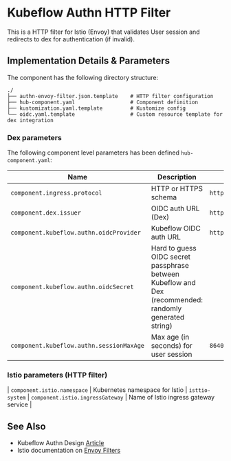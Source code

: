 # Kubeflow Authn HTTP Filter

This is a HTTP filter for Istio (Envoy) that validates User session and redirects to dex for authentication (if invalid).

## Implementation Details & Parameters

The component has the following directory structure:

```text
./
├── authn-envoy-filter.json.template    # HTTP filter configuration
├── hub-component.yaml                  # Component definition
├── kustomization.yaml.template         # Kustomize config
└── oidc.yaml.template                  # Custom resource template for dex integration
```


### Dex parameters

The following component level parameters has been defined `hub-component.yaml`:

| Name      | Description | Default Value
| --------- | ---------   | ---------
| `component.ingress.protocol` | HTTP or HTTPS schema | `https`
| `component.dex.issuer` | OIDC auth URL (Dex) | `http://auth.${domain.name}`
| `component.kubeflow.authn.oidcProvider` | Kubeflow OIDC auth URL | `https://kubeflow.${dns.domain}/login/oidc`
| `component.kubeflow.authn.oidcSecret` | Hard to guess OIDC secret passphrase between Kubeflow and Dex (recommended: randomly generated string) |
| `component.kubeflow.authn.sessionMaxAge` | Max age (in seconds) for user session | `86400`

### Istio parameters (HTTP filter)

| `component.istio.namespace` | Kubernetes namespace for Istio | `isttio-system`
| `component.istio.ingressGateway` | Name of Istio ingress gateway service |

## See Also

* Kubeflow Authn Design [Article](https://www.arrikto.com/blog/kubeflow/news/kubeflow-authentication-with-istio-dex/)
* Istio documentation on [Envoy Filters](https://istio.io/latest/docs/reference/config/networking/envoy-filter/)
